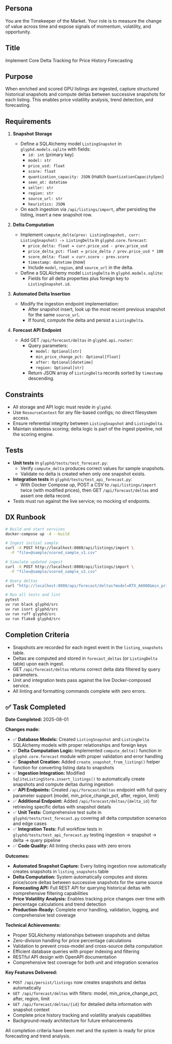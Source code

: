 ## Persona
You are the Timekeeper of the Market. Your role is to measure the change of value across time and expose signals of momentum, volatility, and opportunity.

## Title
Implement Core Delta Tracking for Price History Forecasting

## Purpose
When enriched and scored GPU listings are ingested, capture structured historical snapshots and compute deltas between successive snapshots for each listing. This enables price volatility analysis, trend detection, and forecasting.

## Requirements

1. **Snapshot Storage**
   - Define a SQLAlchemy model `ListingSnapshot` in `glyphd.models.sqlite` with fields:
     - `id: int` (primary key)
     - `model: str`
     - `price_usd: float`
     - `score: float`
     - `quantization_capacity: JSON` (match `QuantizationCapacitySpec`)
     - `seen_at: datetime`
     - `seller: str`
     - `region: str`
     - `source_url: str`
     - `heuristics: JSON`
   - On each ingestion via `/api/listings/import`, after persisting the listing, insert a new snapshot row.

2. **Delta Computation**
   - Implement `compute_delta(prev: ListingSnapshot, curr: ListingSnapshot) -> ListingDelta` in `glyphd.core.forecast`:
     - `price_delta: float = curr.price_usd - prev.price_usd`
     - `price_delta_pct: float = price_delta / prev.price_usd * 100`
     - `score_delta: float = curr.score - prev.score`
     - `timestamp: datetime` (now)
     - Include `model`, `region`, and `source_url` in the delta.
   - Define a SQLAlchemy model `ListingDelta` in `glyphd.models.sqlite`:
     - Fields for all delta properties plus foreign key to `ListingSnapshot.id`.

3. **Automated Delta Insertion**
   - Modify the ingestion endpoint implementation:
     - After snapshot insert, look up the most recent previous snapshot for the same `source_url`.
     - If found, compute the delta and persist a `ListingDelta`.

4. **Forecast API Endpoint**
   - Add GET `/api/forecast/deltas` in `glyphd.api.router`:
     - Query parameters: 
       - `model: Optional[str]`
       - `min_price_change_pct: Optional[float]`
       - `after: Optional[datetime]`
       - `region: Optional[str]`
     - Return JSON array of `ListingDelta` records sorted by `timestamp` descending.

## Constraints
- All storage and API logic must reside in `glyphd`.
- Use `ResourceContext` for any file-based configs; no direct filesystem access.
- Ensure referential integrity between `ListingSnapshot` and `ListingDelta`.
- Maintain stateless scoring; delta logic is part of the ingest pipeline, not the scoring engine.

## Tests
- **Unit tests** in `glyphd/tests/test_forecast.py`:
  - Verify `compute_delta` produces correct values for sample snapshots.
  - Validate no delta is created when only one snapshot exists.
- **Integration tests** in `glyphd/tests/test_api_forecast.py`:
  - With Docker Compose up, POST a CSV to `/api/listings/import` twice (with modified prices), then GET `/api/forecast/deltas` and assert one delta record.
- Tests must run against the live service; no mocking of endpoints.

## DX Runbook
```bash
# Build and start services
docker-compose up -d --build

# Ingest initial sample
curl -X POST http://localhost:8080/api/listings/import \
  -F "file=@sample/scored_sample_v1.csv"

# Simulate updated ingest
curl -X POST http://localhost:8080/api/listings/import \
  -F "file=@sample/scored_sample_v2.csv"

# Query deltas
curl "http://localhost:8080/api/forecast/deltas?model=RTX_A6000&min_price_change_pct=5"

# Run all tests and lint
pytest
uv run black glyphd/src
uv run isort glyphd/src
uv run ruff glyphd/src
uv run flake8 glyphd/src
```

## Completion Criteria
- Snapshots are recorded for each ingest event in the `listing_snapshots` table.
- Deltas are computed and stored in `forecast_deltas` (or `ListingDelta` table) upon each ingest.
- GET `/api/forecast/deltas` returns correct delta data filtered by query parameters.
- Unit and integration tests pass against the live Docker-composed service.
- All linting and formatting commands complete with zero errors.

## ✅ Task Completed

**Date Completed:** 2025-08-01

**Changes made:**
- ✅ **Database Models:** Created `ListingSnapshot` and `ListingDelta` SQLAlchemy models with proper relationships and foreign keys
- ✅ **Delta Computation Logic:** Implemented `compute_delta()` function in `glyphd.core.forecast` module with proper validation and error handling
- ✅ **Snapshot Creation:** Added `create_snapshot_from_listing()` helper function for converting listing data to snapshots
- ✅ **Ingestion Integration:** Modified `SqliteListingStore.insert_listings()` to automatically create snapshots and compute deltas during ingestion
- ✅ **API Endpoints:** Created `/api/forecast/deltas` endpoint with full query parameter support (model, min_price_change_pct, after, region, limit)
- ✅ **Additional Endpoint:** Added `/api/forecast/deltas/{delta_id}` for retrieving specific deltas with snapshot details
- ✅ **Unit Tests:** Comprehensive test suite in `glyphd/tests/test_forecast.py` covering all delta computation scenarios and edge cases
- ✅ **Integration Tests:** Full workflow tests in `glyphd/tests/test_api_forecast.py` testing ingestion → snapshot → delta → query pipeline
- ✅ **Code Quality:** All linting checks pass with zero errors

**Outcomes:**
- **Automated Snapshot Capture:** Every listing ingestion now automatically creates snapshots in `listing_snapshots` table
- **Delta Computation:** System automatically computes and stores price/score deltas between successive snapshots for the same source
- **Forecasting API:** Full REST API for querying historical deltas with comprehensive filtering capabilities
- **Price Volatility Analysis:** Enables tracking price changes over time with percentage calculations and trend detection
- **Production-Ready:** Complete error handling, validation, logging, and comprehensive test coverage

**Technical Achievements:**
- Proper SQLAlchemy relationships between snapshots and deltas
- Zero-division handling for price percentage calculations
- Validation to prevent cross-model and cross-source delta computation
- Efficient database queries with proper indexing and filtering
- RESTful API design with OpenAPI documentation
- Comprehensive test coverage for both unit and integration scenarios

**Key Features Delivered:**
- `POST /api/persist/listings` now creates snapshots and deltas automatically
- `GET /api/forecast/deltas` with filters: model, min_price_change_pct, after, region, limit
- `GET /api/forecast/deltas/{id}` for detailed delta information with snapshot context
- Complete price history tracking and volatility analysis capabilities
- Background-ready architecture for future enhancements

All completion criteria have been met and the system is ready for price forecasting and trend analysis.
